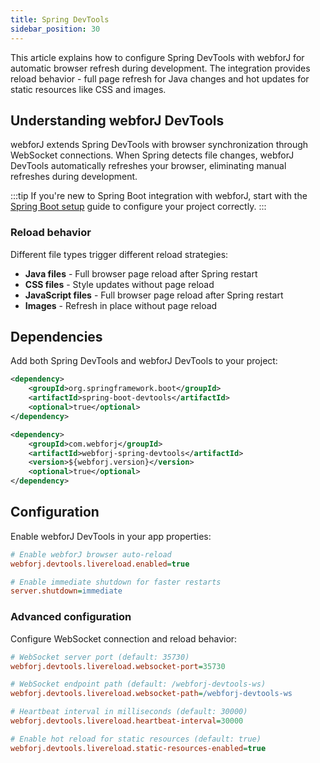 ```yaml
---
title: Spring DevTools
sidebar_position: 30
---
```


This article explains how to configure Spring DevTools with webforJ for automatic browser refresh during development. The integration provides reload behavior - full page refresh for Java changes and hot updates for static resources like CSS and images.

## Understanding webforJ DevTools

webforJ extends Spring DevTools with browser synchronization through WebSocket connections. When Spring detects file changes, webforJ DevTools automatically refreshes your browser, eliminating manual refreshes during development.

:::tip
If you're new to Spring Boot integration with webforJ, start with the [Spring Boot setup](setup) guide to configure your project correctly.
:::

### Reload behavior

Different file types trigger different reload strategies:

- **Java files** - Full browser page reload after Spring restart
- **CSS files** - Style updates without page reload  
- **JavaScript files** - Full browser page reload after Spring restart
- **Images** - Refresh in place without page reload

## Dependencies

Add both Spring DevTools and webforJ DevTools to your project:

```xml title="pom.xml"
<dependency>
    <groupId>org.springframework.boot</groupId>
    <artifactId>spring-boot-devtools</artifactId>
    <optional>true</optional>
</dependency>

<dependency>
    <groupId>com.webforj</groupId>
    <artifactId>webforj-spring-devtools</artifactId>
    <version>${webforj.version}</version>
    <optional>true</optional>
</dependency>
```

## Configuration

Enable webforJ DevTools in your app properties:

```Ini title="application.properties"
# Enable webforJ browser auto-reload
webforj.devtools.livereload.enabled=true

# Enable immediate shutdown for faster restarts
server.shutdown=immediate
```

### Advanced configuration

Configure WebSocket connection and reload behavior:

```Ini title="application.properties"
# WebSocket server port (default: 35730)
webforj.devtools.livereload.websocket-port=35730

# WebSocket endpoint path (default: /webforj-devtools-ws)
webforj.devtools.livereload.websocket-path=/webforj-devtools-ws

# Heartbeat interval in milliseconds (default: 30000)
webforj.devtools.livereload.heartbeat-interval=30000

# Enable hot reload for static resources (default: true)
webforj.devtools.livereload.static-resources-enabled=true
```
